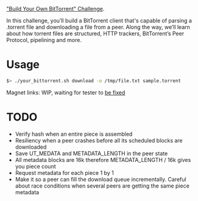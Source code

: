 ["Build Your Own BitTorrent" Challenge](https://app.codecrafters.io/courses/bittorrent/overview).

In this challenge, you’ll build a BitTorrent client that's capable of parsing a
.torrent file and downloading a file from a peer. Along the way, we’ll learn
about how torrent files are structured, HTTP trackers, BitTorrent’s Peer
Protocol, pipelining and more.

# Usage

```bash
$> ./your_bittorrent.sh download -o /tmp/file.txt sample.torrent
```

Magnet links: WIP, waiting for tester to [be fixed](https://forum.codecrafters.io/t/cannot-finish-the-last-stage-handshake-fails-for-each-peer/1274/19)

# TODO

- Verify hash when an entire piece is assembled
- Resiliency when a peer crashes before all its scheduled blocks are downloaded
- Save UT_MEDATA and METADATA_LENGTH in the peer state
- All metadata blocks are 16k therefore METADATA_LENGTH / 16k gives you piece count
- Request metadata for each piece 1 by 1
- Make it so a peer can fill the download queue incrementally. Careful about race conditions when several peers are getting the same piece metadata
